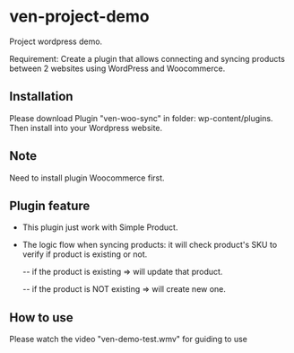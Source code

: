 # ven-project-demo
Project wordpress demo.

Requirement: Create a plugin that allows connecting and syncing products between 2 websites using WordPress and Woocommerce.

## Installation

Please download Plugin "ven-woo-sync" in folder: wp-content/plugins. Then install into your Wordpress website.


## Note
Need to install plugin Woocommerce first.

## Plugin feature
- This plugin just work with Simple Product.
- The logic flow when syncing products: it will check product's SKU to verify if product is existing or not. 

    -- if the product is existing => will update that product. 
    
    -- if the product is NOT existing => will create new one.

## How to use
Please watch the video "ven-demo-test.wmv" for guiding to use  
